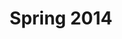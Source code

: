 ---
layout: experience
title: Spring 2014
short: oco-s14
sub: OCO Navigator
where: [Olin College, 'http://www.olin.edu']

dates: ['1/21/2014', '5/12/2014']

works: [
["Saint-Saëns", "The Carnival of the Animals", "", "", "Mvts.I, XII, XIII (The Swan)"],
["Copland", "Appalachian Spring", "", "", ""],
["Dvořák", "Symphony No.8", "G major", "Op.88", "Mvt.IV"]
]

track: music
---